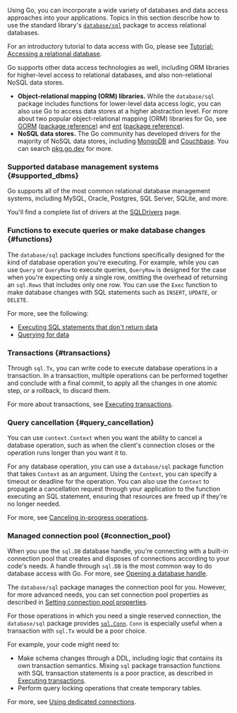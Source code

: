 <!--{
  "Title": "Accessing relational databases"
}-->

Using Go, you can incorporate a wide variety of databases and data access
approaches into your applications. Topics in this section describe how to use
the standard library's [`database/sql`](https://pkg.go.dev/database/sql)
package to access relational databases.

For an introductory tutorial to data access with Go, please see
[Tutorial: Accessing a relational database](/doc/tutorial/database-access).

Go supports other data access technologies as well, including ORM libraries
for higher-level access to relational databases, and also non-relational
NoSQL data stores.

*   **Object-relational mapping (ORM) libraries.** While the `database/sql`
    package includes functions for lower-level data access logic, you can
    also use Go to access data stores at a higher abstraction level. For more
    about two popular object-relational mapping (ORM) libraries for Go, see
    [GORM](https://gorm.io/index.html) ([package reference](https://pkg.go.dev/gorm.io/gorm))
    and [ent](https://entgo.io/) ([package reference](https://pkg.go.dev/entgo.io/ent)).
*   **NoSQL data stores.** The Go community has developed drivers for the
    majority of NoSQL data stores, including [MongoDB](https://docs.mongodb.com/drivers/go/)
    and [Couchbase](https://docs.couchbase.com/go-sdk/current/hello-world/overview.html).
    You can search [pkg.go.dev](https://pkg.go.dev/) for more.

### Supported database management systems {#supported_dbms}

Go supports all of the most common relational database management systems,
including MySQL, Oracle, Postgres, SQL Server, SQLite, and more.

You'll find a complete list of drivers at the
[SQLDrivers](https://github.com/golang/go/wiki/SQLDrivers) page.

### Functions to execute queries or make database changes {#functions}

The `database/sql` package includes functions specifically designed for the
kind of database operation you're executing. For example, while you can use
`Query` or `QueryRow` to execute queries, `QueryRow` is designed for the case
when you're expecting only a single row, omitting the overhead of returning
an `sql.Rows` that includes only one row. You can use the `Exec` function
to make database changes with SQL statements such as `INSERT`, `UPDATE`, or
`DELETE`.

For more, see the following:

*   [Executing SQL statements that don't return data](/doc/database/change-data)
*   [Querying for data](/doc/database/querying)

### Transactions {#transactions}

Through `sql.Tx`, you can write code to execute database operations in a
transaction. In a transaction, multiple operations can be performed together
and conclude with a final commit, to apply all the changes in one atomic
step, or a rollback, to discard them.

For more about transactions, see [Executing transactions](/doc/database/execute-transactions).

### Query cancellation {#query_cancellation}

You can use `context.Context` when you want the ability to cancel a database
operation, such as when the client's connection closes or the operation runs
longer than you want it to.

For any database operation, you can use a `database/sql` package function
that takes `Context` as an argument. Using the `Context`, you can specify a
timeout or deadline for the operation. You can also use the `Context` to
propagate a cancellation request through your application to the function
executing an SQL statement, ensuring that resources are freed up if they're
no longer needed.

For more, see [Canceling in-progress operations](/doc/database/cancel-operations).

### Managed connection pool {#connection_pool}

When you use the `sql.DB` database handle, you're connecting with a built-in
connection pool that creates and disposes of connections according to your
code's needs. A handle through `sql.DB` is the most common way to do
database access with Go. For more, see
[Opening a database handle](/doc/database/open-handle).

The `database/sql` package manages the connection pool for you. However, for
more advanced needs, you can set connection pool properties as described in
[Setting connection pool properties](/doc/database/manage-connections#connection_pool_properties).

For those operations in which you need a single reserved connection, the
`database/sql` package provides [`sql.Conn`](https://pkg.go.dev/database/sql#Conn).
`Conn` is especially useful when a transaction with `sql.Tx` would be a
poor choice.

For example, your code might need to:

*   Make schema changes through a DDL, including logic that contains its
    own transaction semantics. Mixing `sql` package transaction functions with
    SQL transaction statements is a poor practice, as described in
    [Executing transactions](/doc/database/execute-transactions).
*   Perform query locking operations that create temporary tables.

For more, see [Using dedicated connections](/doc/database/manage-connections#dedicated_connections).
